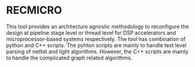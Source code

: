# RECMICRO
This tool provides an architecture agnostic methodology to reconfigure the design at pipeline stage level or thread level for DSP accelerators and microprocessor-based systems respectively. The tool has combination of python and C++ scripts. The pyhton scripts are mainly to handle text level parsing of netlist and light algorithms. However, the C++ scripts are mainly to handle the complicated graph related algorithms. 
